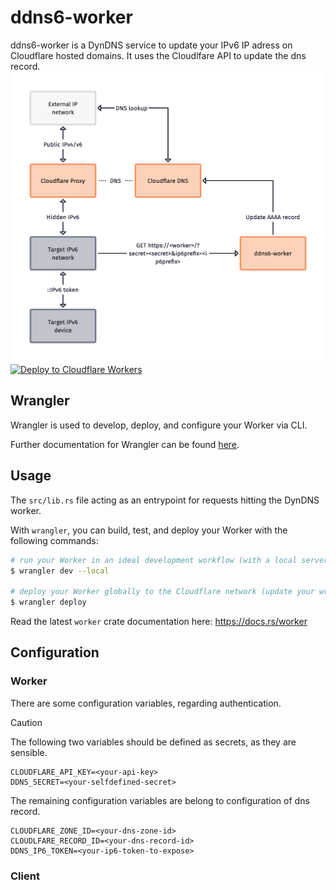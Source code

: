 # ddns6-worker 

ddns6-worker is a DynDNS service to update your IPv6 IP adress on Cloudflare hosted domains. It uses the Cloudlfare API to update the dns record.
![ddns6-worker](./docs/media/ddns6-worker.png)
[![Deploy to Cloudflare Workers](https://deploy.workers.cloudflare.com/button)](https://deploy.workers.cloudflare.com/?url=https://github.com/skuncel/ddns6-worker)

## Wrangler

Wrangler is used to develop, deploy, and configure your Worker via CLI.

Further documentation for Wrangler can be found [here](https://developers.cloudflare.com/workers/tooling/wrangler).

## Usage

The `src/lib.rs` file acting as an entrypoint for requests hitting the DynDNS worker.

With `wrangler`, you can build, test, and deploy your Worker with the following commands:

```sh
# run your Worker in an ideal development workflow (with a local server, file watcher & more)
$ wrangler dev --local

# deploy your Worker globally to the Cloudflare network (update your wrangler.toml file for configuration)
$ wrangler deploy
```

Read the latest `worker` crate documentation here: https://docs.rs/worker

## Configuration
### Worker
There are some configuration variables, regarding authentication.
> [!CAUTION]
> The following two variables should be defined as secrets, as they are sensible.

```properties
CLOUDFLARE_API_KEY=<your-api-key>
DDNS_SECRET=<your-selfdefined-secret>
```

The remaining configuration variables are belong to configuration of dns record.
```properties
CLOUDFLARE_ZONE_ID=<your-dns-zone-id>
CLOUDLFARE_RECORD_ID=<your-dns-record-id>
DDNS_IP6_TOKEN=<your-ip6-token-to-expose>
```
### Client
